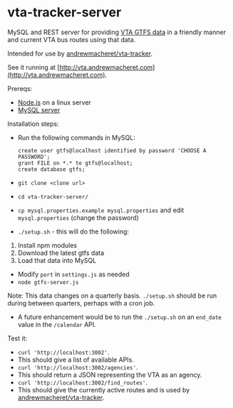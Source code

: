 # vta-tracker-server

MySQL and REST server for providing [VTA GTFS data](http://www.vta.org/getting-around/gtfs-info/gtfs-information) in a friendly manner and current VTA bus routes using that data.

Intended for use by [andrewmacheret/vta-tracker](https://github.com/andrewmacheret/vta-tracker/).

See it running at [http://vta.andrewmacheret.com](http://vta.andrewmacheret.com).

Prereqs:
* [Node.js](https://nodejs.org/) on a linux server
* [MySQL server](https://dev.mysql.com)

Installation steps:
* Run the following commands in MySQL:

  ```
  create user gtfs@localhost identified by password 'CHOOSE A PASSWORD';
  grant FILE on *.* to gtfs@localhost;
  create database gtfs;
  ```

* `git clone <clone url>`
* `cd vta-tracker-server/`
* `cp mysql.properties.example mysql.properties` and edit `mysql.properties` (change the password)
* `./setup.sh` - this will do the following:
 1. Install npm modules
 1. Download the latest gtfs data
 1. Load that data into MySQL
* Modify `port` in `settings.js` as needed
* `node gtfs-server.js`

Note: This data changes on a quarterly basis. `./setup.sh` should be run during between quarters, perhaps with a cron job.
* A future enhancement would be to run the `./setup.sh` on an `end_date` value in the `/calendar` API.

Test it:
* `curl 'http://localhost:3002'`.
 * This should give a list of available APIs.
* `curl 'http://localhost:3002/agencies'`.
 * This should return a JSON representing the VTA as an agency.
* `curl 'http://localhost:3002/find_routes'`.
 * This should give the currently active routes and is used by [andrewmacheret/vta-tracker](https://github.com/andrewmacheret/vta-tracker/).
